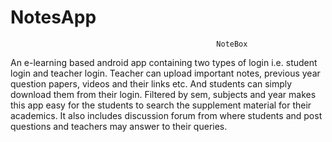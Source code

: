 # NotesApp

                                                  NoteBox
                                                  
                                                  
An e-learning based android app containing two types of login i.e. student login and teacher login. Teacher can upload important notes, previous  year question papers, videos and their links etc. And students can simply download them from their login. Filtered by sem, subjects and year makes this app easy for the students to search the supplement material for their academics. It also includes discussion forum from where students and post questions and teachers may answer to their queries.
  
